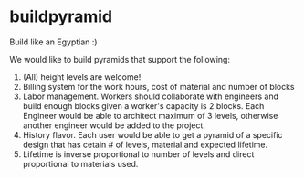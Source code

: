 # buildpyramid
Build like an Egyptian :)

We would like to build pyramids that support the following:

1) (All) height levels are welcome! 
2) Billing system for the work hours, cost of material and number of blocks
3) Labor management. Workers should collaborate with engineers and build enough blocks given a worker's capacity is 2 blocks. Each Engineer would be able to architect maximum of 3 levels, otherwise another engineer would be added to the project.
4) History flavor. Each user would be able to get a pyramid of a specific design that has cetain # of levels, material and expected lifetime.
5) Lifetime is inverse proportional to number of levels and direct proportional to materials used.
